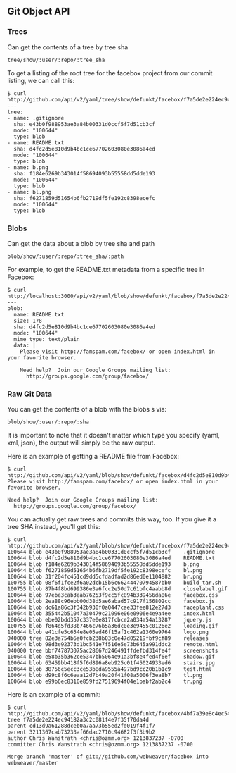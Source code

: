 ## Git Object API ##

### Trees ###

Can get the contents of a tree by tree sha

	tree/show/:user/:repo/:tree_sha

To get a listing of the root tree for the facebox project from our commit listing, we can call this:

	$ curl http://github.com/api/v2/yaml/tree/show/defunkt/facebox/f7a5de2e224ec94182a3c2c081f4e7f4df70da4
	--- 
	tree: 
	- name: .gitignore
	  sha: e43b0f988953ae3a84b00331d0ccf5f7d51cb3cf
	  mode: "100644"
	  type: blob
	- name: README.txt
	  sha: d4fc2d5e810d9b4bc1ce67702603080e3086a4ed
	  mode: "100644"
	  type: blob
	- name: b.png
	  sha: f184e6269b343014f58694093b55558dd5dde193
	  mode: "100644"
	  type: blob
	- name: bl.png
	  sha: f6271859d51654b6fb2719df5fe192c8398ecefc
	  mode: "100644"
	  type: blob

### Blobs ###
	
Can get the data about a blob by tree sha and path

	blob/show/:user/:repo/:tree_sha/:path

For example, to get the README.txt metadata from a specific tree in Facebox:

	$ curl http://localhost:3000/api/v2/yaml/blob/show/defunkt/facebox/f7a5de2e224ec94182a3c2c081f4e7f4d/README.txt
	--- 
	blob: 
	  name: README.txt
	  size: 178
	  sha: d4fc2d5e810d9b4bc1ce67702603080e3086a4ed
	  mode: "100644"
	  mime_type: text/plain
	  data: |
	    Please visit http://famspam.com/facebox/ or open index.html in your favorite browser.

	    Need help?  Join our Google Groups mailing list:
	      http://groups.google.com/group/facebox/



### Raw Git Data ###

You can get the contents of a blob with the blobs s via:

	blob/show/:user/:repo/:sha

It is important to note that it doesn't matter which type you specify (yaml, xml, json), the output will simply be the raw output.

Here is an example of getting a README file from Facebox:

	$ curl http://github.com/api/v2/yaml/blob/show/defunkt/facebox/d4fc2d5e810d9b4bc1ce67702603080e3086a4ed
	Please visit http://famspam.com/facebox/ or open index.html in your favorite browser.

	Need help?  Join our Google Groups mailing list:
	  http://groups.google.com/group/facebox/

You can actually get raw trees and commits this way, too.  If you give it a tree SHA instead, you'll get this:

	$ curl http://github.com/api/v2/yaml/blob/show/defunkt/facebox/f7a5de2e224ec94182a3c2c081f4e7f4d
	100644 blob e43b0f988953ae3a84b00331d0ccf5f7d51cb3cf	.gitignore
	100644 blob d4fc2d5e810d9b4bc1ce67702603080e3086a4ed	README.txt
	100644 blob f184e6269b343014f58694093b55558dd5dde193	b.png
	100644 blob f6271859d51654b6fb2719df5fe192c8398ecefc	bl.png
	100644 blob 31f204fc451cd9dd5cfdadfad2d86ed0e1104882	br.png
	100755 blob 08f6f1fce2f6a02dcb15b6c66244470794587bb0	build_tar.sh
	100755 blob 87b4f8bd699386e3a6fcc2e50d7c61bfc4aabb8d	closelabel.gif
	100644 blob 97ebe3cab3eab76253f9cc5fc894b339456da86e	facebox.css
	100644 blob 2ea88c96ebb00d38d5ae6abad57c917f156802cc	facebox.js
	100644 blob dc61a86c3f342b930f0a0447cae33fee812e27d3	faceplant.css
	100644 blob 355442b51047a30479c21096e06e0906e4e9a4ee	index.html
	100644 blob ebe02bdd357c337e0e817fcbce2a034a54a13287	jquery.js
	100755 blob f864d5fd38b7466c76b5a36dc0e3e9455c0126e2	loading.gif
	100644 blob e41cfe5c654e8e05ad46f15af1c462a1360e9764	logo.png
	040000 tree 82e3a754b6a0fcb238b03c0e47d05219fbf9cf89	releases
	100644 blob 98d3e92373d1bc541e7f516e5e73b645a991ddc2	remote.html
	040000 tree bbf747873075ac28667d246491ffdefbd314fe4f	screenshots
	100644 blob e58b35b362ce5347bb5064e91a3bf8e4fed4f6ef	shadow.gif
	100644 blob 63459bb418f5f6d896a8eb925c01f45024933ed6	stairs.jpg
	100644 blob 38756c5ecc3ce53b8da9555a497bd9cc20b1b1c9	test.html
	100644 blob d99c8f6c6eaa12d7b49a20f41f08a5006f3ea8b7	tl.png
	100644 blob e99b6ec8310e859fd27519694f04e1babf2ab2c4	tr.png

Here is an example of a commit:

	$ curl http://github.com/api/v2/yaml/blob/show/defunkt/facebox/4bf7a39e8c4ec54f8b4cd594a3616d69004aba69
	tree f7a5de2e224ec94182a3c2c081f4e7f35f70da4d
	parent cd13d9a61288dceb0a7aa73b55ed2fd019f4f1f7
	parent 3211367cab73233af66dac2710c94682f3f3b9b2
	author Chris Wanstrath <chris@ozmm.org> 1213837237 -0700
	committer Chris Wanstrath <chris@ozmm.org> 1213837237 -0700

	Merge branch 'master' of git://github.com/webweaver/facebox into webweaver/master

